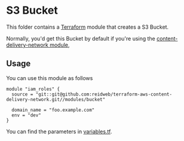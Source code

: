 # S3 Bucket 

This folder contains a [Terraform](https://www.terraform.io/) module that creates a S3 Bucket.

Normally, you'd get this Bucket by default if you're using the [content-delivery-network module](https://github.com/reidweb/terraform-aws-content-delivery-network/tree/master), 

## Usage

You can use this module as follows

```hcl
module "iam_roles" {
  source = "git::git@github.com:reidweb/terraform-aws-content-delivery-network.git//modules/bucket"

  domain_name = "foo.example.com"
  env = "dev"
}
```
You can find the parameters in [variables.tf](variables.tf).
